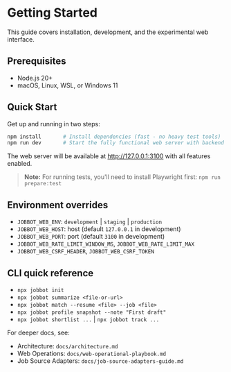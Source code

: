 # Getting Started

This guide covers installation, development, and the experimental web interface.

## Prerequisites

- Node.js 20+
- macOS, Linux, WSL, or Windows 11

## Quick Start

Get up and running in two steps:

```bash
npm install       # Install dependencies (fast - no heavy test tools)
npm run dev       # Start the fully functional web server with backend
```

The web server will be available at http://127.0.0.1:3100 with all features enabled.

> **Note:** For running tests, you'll need to install Playwright first: `npm run prepare:test`

## Environment overrides

- `JOBBOT_WEB_ENV`: `development` | `staging` | `production`
- `JOBBOT_WEB_HOST`: host (default `127.0.0.1` in development)
- `JOBBOT_WEB_PORT`: port (default `3100` in development)
- `JOBBOT_WEB_RATE_LIMIT_WINDOW_MS`, `JOBBOT_WEB_RATE_LIMIT_MAX`
- `JOBBOT_WEB_CSRF_HEADER`, `JOBBOT_WEB_CSRF_TOKEN`

## CLI quick reference

- `npx jobbot init`
- `npx jobbot summarize <file-or-url>`
- `npx jobbot match --resume <file> --job <file>`
- `npx jobbot profile snapshot --note "First draft"`
- `npx jobbot shortlist ...` | `npx jobbot track ...`

For deeper docs, see:
- Architecture: `docs/architecture.md`
- Web Operations: `docs/web-operational-playbook.md`
- Job Source Adapters: `docs/job-source-adapters-guide.md`
